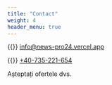 ```yaml
---
title: "Contact"
weight: 4
header_menu: true
---
```


{{<icon class="fa fa-envelope">}}&nbsp;[info@news-pro24.vercel.app](mailto:info@news-pro24.vercel.app)

{{<icon class="fa fa-phone">}}&nbsp;[+40-735-221-654](tel:+40735221654)

Așteptați ofertele dvs.

